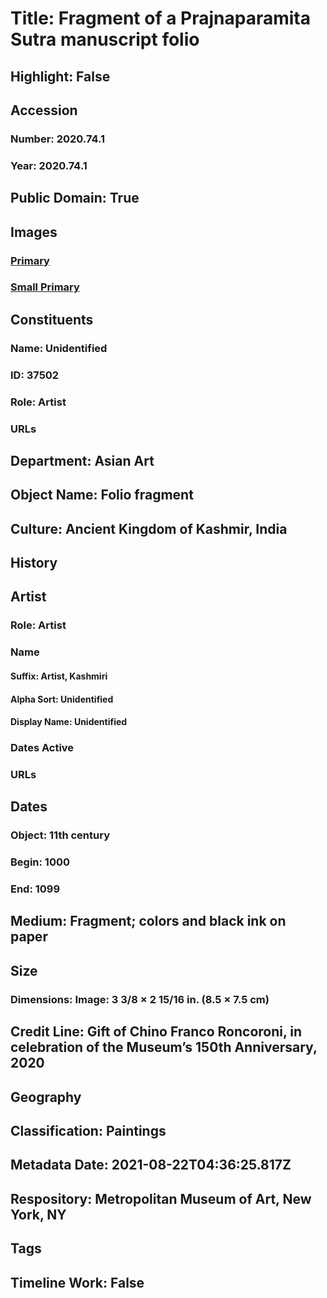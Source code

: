 # Title: Fragment of a Prajnaparamita Sutra manuscript folio
## Highlight: False
## Accession
### Number: 2020.74.1
### Year: 2020.74.1
## Public Domain: True
## Images
### [Primary](https://images.metmuseum.org/CRDImages/as/original/DP-22234-001.jpg)
### [Small Primary](https://images.metmuseum.org/CRDImages/as/web-large/DP-22234-001.jpg)
## Constituents
### Name: Unidentified
### ID: 37502
### Role: Artist
### URLs
## Department: Asian Art
## Object Name: Folio fragment
## Culture: Ancient Kingdom of Kashmir, India
## History
## Artist
### Role: Artist
### Name
#### Suffix: Artist, Kashmiri
#### Alpha Sort: Unidentified
#### Display Name: Unidentified
### Dates Active
### URLs
## Dates
### Object: 11th century
### Begin: 1000
### End: 1099
## Medium: Fragment; colors and black ink on paper
## Size
### Dimensions: Image: 3 3/8 × 2 15/16 in. (8.5 × 7.5 cm)
## Credit Line: Gift of Chino Franco Roncoroni, in celebration of the Museum’s 150th Anniversary, 2020
## Geography
## Classification: Paintings
## Metadata Date: 2021-08-22T04:36:25.817Z
## Respository: Metropolitan Museum of Art, New York, NY
## Tags
## Timeline Work: False
